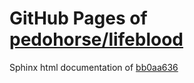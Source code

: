 GitHub Pages of [pedohorse/lifeblood](https://github.com/pedohorse/lifeblood.git)
===
Sphinx html documentation of [bb0aa636](https://github.com/pedohorse/lifeblood/tree/bb0aa63683d4f8fd3c086543fc7466359ed85920)
